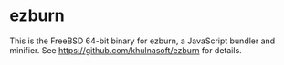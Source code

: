 # ezburn

This is the FreeBSD 64-bit binary for ezburn, a JavaScript bundler and minifier. See https://github.com/khulnasoft/ezburn for details.
